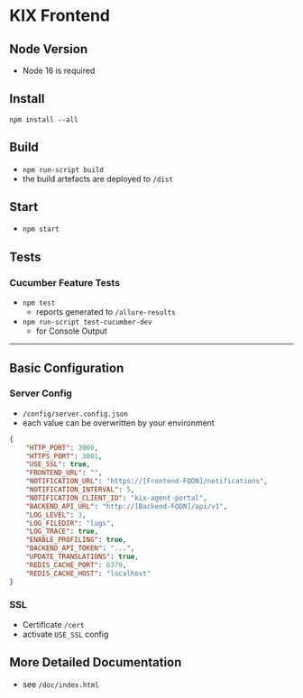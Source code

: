 # KIX Frontend

## Node Version
* Node 16 is required

## Install 
`npm install --all`

## Build
* `npm run-script build`
* the build artefacts are deployed to `/dist`

## Start
* `npm start`

## Tests

### Cucumber Feature Tests
* `npm test`
  * reports generated to `/allure-results`
* `npm run-script test-cucumber-dev`
  * for Console Output

---

## Basic Configuration

### Server Config

* `/config/server.config.json`
* each value can be overwritten by your environment
```json
{
    "HTTP_PORT": 3000,
    "HTTPS_PORT": 3001,
    "USE_SSL": true,
    "FRONTEND_URL": "",
    "NOTIFICATION_URL": "https://[Frontend-FQDN]/notifications",
    "NOTIFICATION_INTERVAL": 5,
    "NOTIFICATION_CLIENT_ID": "kix-agent-portal",
    "BACKEND_API_URL": "http://[Backend-FQDN]/api/v1",
    "LOG_LEVEL": 3,
    "LOG_FILEDIR": "logs",
    "LOG_TRACE": true,
    "ENABLE_PROFILING": true,
    "BACKEND_API_TOKEN": "...",
    "UPDATE_TRANSLATIONS": true,
    "REDIS_CACHE_PORT": 6379,
    "REDIS_CACHE_HOST": "localhost"
}
```

### SSL

* Certificate `/cert`
* activate `USE_SSL` config

## More Detailed Documentation
* see `/doc/index.html`